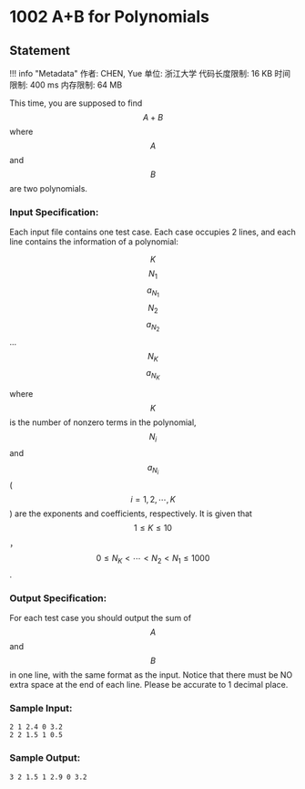 
# 1002 A+B for Polynomials

## Statement

!!! info "Metadata"
    作者: CHEN, Yue
    单位: 浙江大学
    代码长度限制: 16 KB
    时间限制: 400 ms
    内存限制: 64 MB

This time, you are supposed to find $$A+B$$ where $$A$$ and $$B$$ are two polynomials.

### Input Specification:

Each input file contains one test case. Each case occupies 2 lines, and each line contains the information of a polynomial: 

$$K$$ $$N_1$$ $$a_{N_1}$$ $$N_2$$ $$a_{N_2}$$ ... $$N_K$$ $$a_{N_K}$$

where $$K$$ is the number of nonzero terms in the polynomial, $$N_i$$ and $$a_{N_i}$$ ($$i=1, 2, \cdots , K$$) are the exponents and coefficients, respectively. It is given that $$1 \le K \le 10$$，$$0 \le N_K < \cdots < N_2 < N_1 \le 1000$$.

### Output Specification:

For each test case you should output the sum of $$A$$ and $$B$$ in one line, with the same format as the input. Notice that there must be NO extra space at the end of each line. Please be accurate to 1 decimal place.

### Sample Input:
```plaintext
2 1 2.4 0 3.2
2 2 1.5 1 0.5
```

### Sample Output:
```plaintext
3 2 1.5 1 2.9 0 3.2
```

